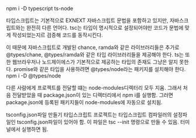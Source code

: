 npm i -D typescript ts-node

타입스크립트는 기본적으로 EXNEXT 자바스크립트 문법을 포함하고 있지만, 자바스크립트와는 완전히 다른 언어다.
tsc는 타입이 명시적으로 설정되어야만 코드가 문법에 맞게 작성되었는지르 검증해 코드를 동작시킨다.

이 때문에 자바스크립트로 개발된 chance, ramda와 같은 라이브러리들은 추가로 @types/chane, @types/ramda와 같은 타입 라이브러리들을 제공해야 한다.
ts는 또한 웹브라우저나 노드제이에스가 기본적으로 제공하는 타입의 존재도 그냥은 알지 못한다. promise와 같은 타입을 사용하려면
@types/node라는 패키지를 설치해야 한다. npm i -D @types/node


다른 사람에게 프로젝트를 전달할 떄는 node-modules디렉터리 모두 지움. 그래서 처음 전달받았을 때
package.json이 있는 디렉터리에서 npm i를 실행함. 그러면 package.json에 등록된 패키지들이
node-modules에 자동으로 설치됨.

tsconfig.json파일 만들기
타입스크립트 프로젝트는 타입스크립트 컴파일러의 설정파일인 tsconfig.json파일이 있어야 함.
이 파일은 tsc --init 명령으로 만들 수 있음. 터미널에서 실행하면 됨.
